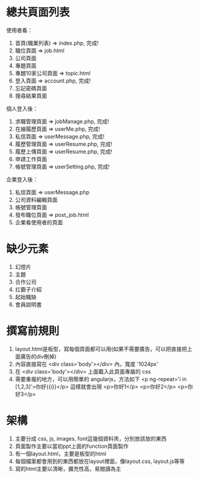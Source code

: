 總共頁面列表
============
使用者看：

1. 首頁(職業列表) => index.php, 完成!
2. 職位頁面 => job.html
3. 公司頁面
4. 專題頁面
5. 專題10家公司頁面 => topic.html
6. 登入頁面 => account.php, 完成!
7. 忘記密碼頁面
8. 搜尋結果頁面

個人登入後：

1. 求職管理頁面 => jobManage.php, 完成!
2. 在線履歷頁面 => userMe.php, 完成!
3. 私信頁面 => userMessage.php, 完成!
4. 履歷管理頁面 => userResume.php, 完成!
5. 履歷上傳頁面 => userResume.php, 完成!
6. 申請工作頁面
7. 帳號管理頁面 => userSetting.php, 完成!

企業登入後：

1. 私信頁面 => userMessage.php
2. 公司資料編輯頁面
3. 帳號管理頁面
4. 發布職位頁面 => post_job.html
5. 企業看使用者的頁面

缺少元素
===========
1. 幻燈片
2. 主題
3. 合作公司
4. 扛霸子介紹
5. 起始職缺
6. 會員說明書

撰寫前規則
===========
1. layout.html是板型，寫每個頁面都可以用(如果不需要廣告，可以把直接把上面廣告的div刪掉)
2. 內容直接寫在 &lt;div class='body'&gt;&lt;/div&gt;  內，寬度 '1024px'
3. 在 &lt;div class='body'&gt;&lt;/div&gt; 上面載入此頁面專屬的 css
4. 需要重複的地方，可以用簡單的 angularjs，方法如下
&lt;p ng-repeat='i in [1,2,3]'&gt;你好{{i}}&lt;/p&gt;
這樣就會出現 
&lt;p&gt;你好1&lt;/p&gt;
&lt;p&gt;你好2&lt;/p&gt;
&lt;p&gt;你好3&lt;/p&gt;

架構
======
1. 主要分成 css, js, images, font這幾個資料夾，分別放該放的東西
2. 頁面製作主要以當初ppt上面的function頁面製作
3. 有一個layout.html，主要是板型的html
4. 每個檔案都會用到的東西都放在layout裡面，像layout.css, layout.js等等
5. 寫的html主要以清晰，擴充性高，易閱讀為主

